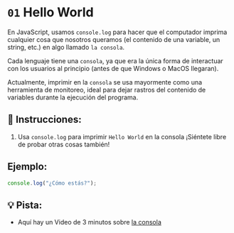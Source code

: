 # `01` Hello World

En JavaScript, usamos `console.log` para hacer que el computador imprima cualquier cosa que nosotros queramos (el contenido de una variable, un string, etc.) en algo llamado `la consola`.

Cada lenguaje tiene una `consola`, ya que era la única forma de interactuar con los usuarios al principio (antes de que Windows o MacOS llegaran). 

Actualmente, imprimir en la `consola` se usa mayormente como una herramienta de monitoreo, ideal para dejar rastros del contenido de variables durante la ejecución del programa.

## 📝 Instrucciones:

1. Usa `console.log` para imprimir `Hello World` en la consola ¡Siéntete libre de probar otras cosas también!


## Ejemplo:

```js
console.log("¿Cómo estás?");
```

## 💡 Pista:

+ Aquí hay un Video de 3 minutos sobre [la consola](https://www.youtube.com/watch?v=1RlkftxAo-M)
